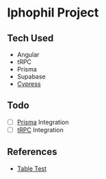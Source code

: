 # Iphophil Project

## Tech Used

- Angular
- tRPC
- Prisma
- Supabase
- [Cypress](https://www.cypress.io/)

## Todo

- [ ] [Prisma](https://www.prisma.io/) Integration
- [ ] [tRPC](https://trpc.io/) Integration

## 

## References

- [Table Test](https://glebbahmutov.com/blog/cy-table/)
